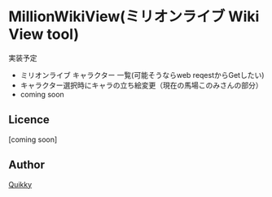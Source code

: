 MillionWikiView(ミリオンライブ Wiki View tool)
====

実装予定
* ミリオンライブ キャラクター 一覧(可能そうならweb reqestからGetしたい)
* キャラクター選択時にキャラの立ち絵変更（現在の馬場このみさんの部分）
* coming soon

## Licence

[coming soon]

## Author

[Quikky](https://github.com/quikky)
